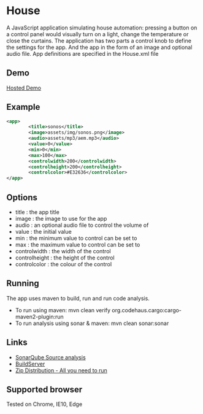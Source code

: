 # House 

A JavaScript application simulating house automation: pressing a button on
a control panel would visually turn on a light, change the temperature or 
close the curtains.
The application has two parts a control knob to define the settings for the app.
And the app in the form of an image and optional audio file.
App definitions are specified in the House.xml file

## Demo

 [Hosted Demo](http://sitecoreci.cloudapp.net:8080/HouseTest/)

## Example

```xml
<app>
		<title>sonos</title>
		<image>assets/img/sonos.png</image>
		<audio>assets/mp3/aem.mp3</audio>		
		<value>0</value>
		<min>0</min>
		<max>100</max>
		<controlwidth>200</controlwidth>
		<controlheight>200</controlheight>
		<controlcolor>#E32636</controlcolor>
</app>
```

## Options

* title : the app title
*	image : the image to use for the app
*	audio : an optional audio file to control the volume of
*	value : the initial value
*	min : the minimum value to control can be set to
*	max : the maximum value to control can be set to
*	controlwidth : the width of the control
*	controlheight : the height of the control
*	controlcolor : the colour of the control

## Running

The app uses maven to build, run and run code analysis.

*	To run using maven: mvn clean verify org.codehaus.cargo:cargo-maven2-plugin:run
*	 To run analysis using sonar & maven: mvn clean sonar:sonar

## Links

* [SonarQube Source analysis](http://sitecoreci.cloudapp.net:9000/dashboard/index/3170)
* [BuildServer](http://sitecoreci.cloudapp.net:8075/project.html?projectId=House&tab=projectOverview/)
* [Zip Distribution - All you need to run](https://www.dropbox.com/s/gdtqtfyahbhrbt8/Test.zip?dl=0)

## Supported browser

Tested on Chrome, IE10, Edge
